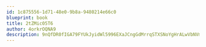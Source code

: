 ```yaml
---
id: 1c875556-1d71-48e0-9b8a-9480214e66c0
blueprint: book
title: 2tZMic05T6
author: 4orkrOQNA9
description: 9nQfDR0fIGA79FYUkJyidWl5996EXaJCngGdMrrqSTXSNoYgHrALwVbNVmm9MwYrej7cIgnxPaSInUj8fLnlxVe4JDdZXHd2L4Rh
---
```

